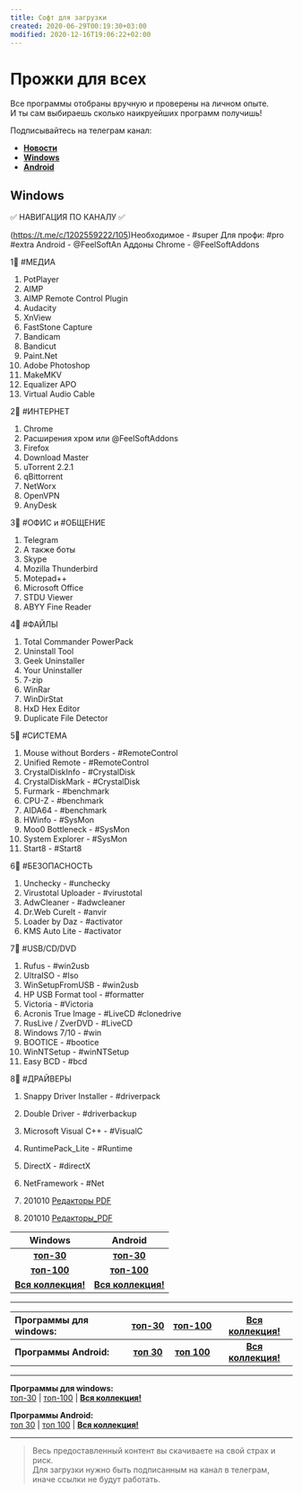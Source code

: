 ```yaml
---
title: Софт для загрузки
created: 2020-06-29T00:19:30+03:00
modified: 2020-12-16T19:06:22+02:00
---
```


# Прожки для всех  

Все программы отобраны вручную и проверены на личном опыте.   
И ты сам выбираешь сколько наикруейших программ получишь!  

Подписывайтесь на телеграм канал:  
- [**Новости**](https://t.me/feelSoft)  
- [**Windows**](https://t.me/feelSoftWin)  
- [**Android**](https://t.me/feelSoftAn)  


## Windows
:white_check_mark:  НАВИГАЦИЯ ПО КАНАЛУ  :white_check_mark:

 (https://t.me/c/1202559222/105)Необходимое - #super
Для профи: #pro #extra
Android - @FeelSoftAn
Аддоны Chrome - @FeelSoftAddons

1⃣ #МЕДИА 
1. PotPlayer
1. AIMP
1. AIMP Remote Control Plugin
1. Audacity
1. XnView
1. FastStone Capture
1. Bandicam
1. Bandicut
1. Paint.Net
1. Adobe Photoshop
1. MakeMKV
1. Equalizer APO
1. Virtual Audio Cable

2⃣ #ИНТЕРНЕТ 
1. Chrome
1. Расширения хром
или @FeelSoftAddons
1. Firefox
1. Download Master
1. uTorrent 2.2.1
1. qBittorrent
1. NetWorx
1. OpenVPN
1. AnyDesk

3⃣ #ОФИС и #ОБЩЕНИЕ 
1. Telegram
1. А также боты
1. Skype
1. Mozilla Thunderbird
1. Motepad++
1. Microsoft Office
1. STDU Viewer
1. ABYY Fine Reader

4⃣ #ФАЙЛЫ 
1. Total Commander PowerPack
1. Uninstall Tool
1. Geek Uninstaller
1. Your Uninstaller
1. 7-zip
1. WinRar
1. WinDirStat
1. HxD Hex Editor
1. Duplicate File Detector

5⃣ #СИСТЕМА 
1. Mouse without Borders - #RemoteControl
1. Unified Remote - #RemoteControl
1. CrystalDiskInfo - #CrystalDisk
1. CrystalDiskMark - #CrystalDisk
1. Furmark - #benchmark
1. CPU-Z - #benchmark
1. AIDA64 - #benchmark
1. HWinfo - #SysMon
1. Moo0 Bottleneck - #SysMon
1. System Explorer - #SysMon
1. Start8 - #Start8

6⃣ #БЕЗОПАСНОСТЬ 
1. Unchecky - #unchecky
1. Virustotal Uploader - #virustotal
1. AdwCleaner - #adwcleaner
1. Dr.Web CureIt - #anvir
1. Loader by Daz - #activator
1. KMS Auto Lite - #activator

7⃣ #USB/CD/DVD
1. Rufus - #win2usb
1. UltraISO - #Iso
1. WinSetupFromUSB - #win2usb
1. HP USB Format tool - #formatter
1. Victoria - #Victoria
1. Acronis True Image - #LiveCD #clonedrive
1. RusLive / ZverDVD - #LiveCD
1. Windows 7/10 - #win
1. BOOTICE - #bootice
1. WinNTSetup - #winNTSetup
1. Easy BCD - #bcd

8⃣ #ДРАЙВЕРЫ 
1. Snappy Driver Installer - #driverpack
1. Double Driver - #driverbackup
1. Microsoft Visual C++ - #VisualC
1. RuntimePack_Lite - #Runtime
1. DirectX - #directX
1. NetFramework - #Net


1. 201010 [Редакторы PDF](./201010_Редакторы_PDF.md)
1. 201010 [Редакторы_PDF](./201010_Редакторы_PDF.md)


Windows | Android
:-:|:-:
 [**топ-30**](soft30.md) | [**топ-30**](soft30.md) 
[**топ-100**](soft100.md) | [**топ-100**](soft100.md)
[**Вся коллекция!**](../donate.md) | [**Вся коллекция!**](../donate.md)

***

**Программы  для windows:** | [**топ-30**](soft30.md) | [**топ-100**](soft100.md) | [**Вся коллекция!**](../donate.md)
:---|:---:|:---:|:---:
**Программы Android:** | [**топ 30**](#a30) | [**топ 100**](#a100) | [**Вся коллекция!**](../donate.md)


***

**Программы  для windows:**    
[топ-30](soft30.md) | [топ-100](soft100.md) | [**Вся коллекция!**](../beta/donate.md)  

**Программы Android:**  
[топ 30](#a30) | [топ 100](#a100) | [**Вся коллекция!**](../beta/donate.md)  



***

> Весь предоставленный контент вы скачиваете на свой страх и риск.  
> Для загрузки нужно быть подписанным на канал в телеграм, иначе ссылки не будут работать.